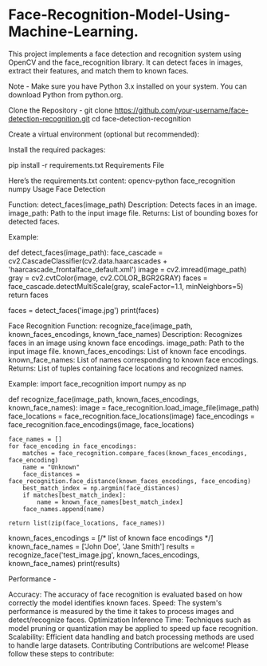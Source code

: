 # Face-Recognition-Model-Using-Machine-Learning.

This project implements a face detection and recognition system using OpenCV and the face_recognition library. It can detect faces in images, extract their features, and match them to known faces.

Note - Make sure you have Python 3.x installed on your system. You can download Python from python.org.

Clone the Repository - 
git clone https://github.com/your-username/face-detection-recognition.git
cd face-detection-recognition

Create a virtual environment (optional but recommended):

Install the required packages:

pip install -r requirements.txt
Requirements File

Here’s the requirements.txt content:
opencv-python
face_recognition
numpy
Usage
Face Detection

Function: detect_faces(image_path)
Description: Detects faces in an image.
image_path: Path to the input image file.
Returns: List of bounding boxes for detected faces.

Example:

def detect_faces(image_path):
    face_cascade = cv2.CascadeClassifier(cv2.data.haarcascades + 'haarcascade_frontalface_default.xml')
    image = cv2.imread(image_path)
    gray = cv2.cvtColor(image, cv2.COLOR_BGR2GRAY)
    faces = face_cascade.detectMultiScale(gray, scaleFactor=1.1, minNeighbors=5)
    return faces

faces = detect_faces('image.jpg')
print(faces)

Face Recognition
Function: recognize_face(image_path, known_faces_encodings, known_face_names)
Description: Recognizes faces in an image using known face encodings.
image_path: Path to the input image file.
known_faces_encodings: List of known face encodings.
known_face_names: List of names corresponding to known face encodings.
Returns: List of tuples containing face locations and recognized names.

Example:
import face_recognition
import numpy as np

def recognize_face(image_path, known_faces_encodings, known_face_names):
    image = face_recognition.load_image_file(image_path)
    face_locations = face_recognition.face_locations(image)
    face_encodings = face_recognition.face_encodings(image, face_locations)
    
    face_names = []
    for face_encoding in face_encodings:
        matches = face_recognition.compare_faces(known_faces_encodings, face_encoding)
        name = "Unknown"
        face_distances = face_recognition.face_distance(known_faces_encodings, face_encoding)
        best_match_index = np.argmin(face_distances)
        if matches[best_match_index]:
            name = known_face_names[best_match_index]
        face_names.append(name)
    
    return list(zip(face_locations, face_names))

known_faces_encodings = [/* list of known face encodings */]
known_face_names = ['John Doe', 'Jane Smith']
results = recognize_face('test_image.jpg', known_faces_encodings, known_face_names)
print(results)

Performance - 

Accuracy: The accuracy of face recognition is evaluated based on how correctly the model identifies known faces.
Speed: The system's performance is measured by the time it takes to process images and detect/recognize faces.
Optimization
Inference Time: Techniques such as model pruning or quantization may be applied to speed up face recognition.
Scalability: Efficient data handling and batch processing methods are used to handle large datasets.
Contributing
Contributions are welcome! Please follow these steps to contribute:
